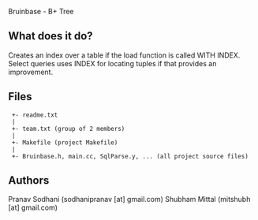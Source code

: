 Bruinbase - B+ Tree


   What does it do?
   ----------------

   Creates an index over a table if the load function is called WITH INDEX.
   Select queries uses INDEX for locating tuples if that provides an improvement.

   Files
   -----------

     +- readme.txt 
     |
     +- team.txt (group of 2 members)
     |
     +- Makefile (project Makefile)
     |
     +- Bruinbase.h, main.cc, SqlParse.y, ... (all project source files)


Authors
-------

Pranav Sodhani (sodhanipranav [at] gmail.com)
Shubham Mittal (mitshubh [at] gmail.com)


